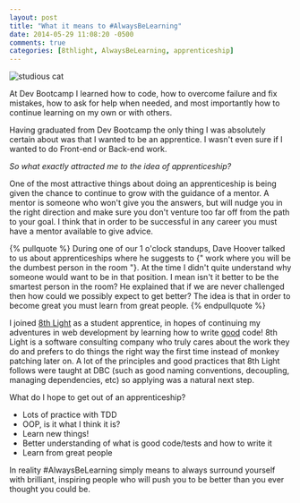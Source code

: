 ```yaml
---
layout: post
title: "What it means to #AlwaysBeLearning"
date: 2014-05-29 11:08:20 -0500
comments: true
categories: [8thlight, AlwaysBeLearning, apprenticeship]
---
```


![studious cat](http://i.imgur.com/qeOADRe.jpg)

At Dev Bootcamp I learned how to code, how to overcome failure and fix mistakes, how to ask for help when needed, and most importantly how to continue learning on my own or with others.

Having graduated from Dev Bootcamp the only thing I was absolutely certain about was that I wanted to be an apprentice. I wasn't even sure if I wanted to do Front-end or Back-end work. 

_So what exactly attracted me to the idea of apprenticeship?_
<!-- more -->
One of the most attractive things about doing an apprenticeship is being given the chance to continue to grow with the guidance of a mentor. A mentor is someone who won't give you the answers, but will nudge you in the right direction and make sure you don't venture too far off from the path to your goal. I think that in order to be successful in any career you must have a mentor available to give advice.

{% pullquote %}
During one of our 1 o'clock standups, Dave Hoover talked to us about apprenticeships where he suggests to {" work where you will be the dumbest person in the room "}. At the time I didn't quite understand why someone would want to be in that position. I mean isn't it better to be the smartest person in the room? He explained that if we are never challenged then how could we possibly expect to get better? The idea is that in order to become great you must learn from great people.
{% endpullquote %}

I joined [8th Light](http://www.8thlight.com/) as a student apprentice, in hopes of continuing my adventures in web development by learning how to write <u>good</u> code! 8th Light is a software consulting company who truly cares about the work they do and prefers to do things the right way the first time instead of monkey patching later on. A lot of the principles and good practices that 8th Light follows were taught at DBC (such as good naming conventions, decoupling, managing dependencies, etc) so applying was a natural next step.

What do I hope to get out of an apprenticeship?  
  * Lots of practice with TDD  
  * OOP, is it what I think it is?  
  * Learn new things!  
  * Better understanding of what is good code/tests and how to write it   
  * Learn from great people

In reality #AlwaysBeLearning simply means to always surround yourself with brilliant, inspiring people who will push you to be better than you ever thought you could be.



<!-- Validations in the model might work, but that's not good enough, do them at the database level.

If you let the database do the work for you, instead of Ruby, then you get a lot better performance.

Indexes are like a map from one value to a bunch of others. -->